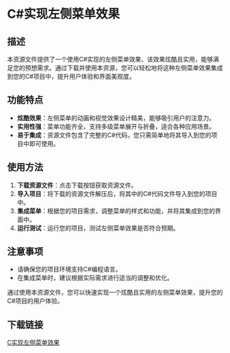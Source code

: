 # C#实现左侧菜单效果

## 描述
本资源文件提供了一个使用C#实现的左侧菜单效果，该效果炫酷且实用，能够满足您的预想需求。通过下载并使用本资源，您可以轻松地将这种左侧菜单效果集成到您的C#项目中，提升用户体验和界面美观度。

## 功能特点
- **炫酷效果**：左侧菜单的动画和视觉效果设计精美，能够吸引用户的注意力。
- **实用性强**：菜单功能齐全，支持多级菜单展开与折叠，适合各种应用场景。
- **易于集成**：资源文件包含了完整的C#代码，您只需简单地将其导入到您的项目中即可使用。

## 使用方法
1. **下载资源文件**：点击下载按钮获取资源文件。
2. **导入项目**：将下载的资源文件解压后，将其中的C#代码文件导入到您的项目中。
3. **集成菜单**：根据您的项目需求，调整菜单的样式和功能，并将其集成到您的界面中。
4. **运行测试**：运行您的项目，测试左侧菜单效果是否符合预期。

## 注意事项
- 请确保您的项目环境支持C#编程语言。
- 在集成菜单时，建议根据实际需求进行适当的调整和优化。

通过使用本资源文件，您可以快速实现一个炫酷且实用的左侧菜单效果，提升您的C#项目的用户体验。

## 下载链接

[C实现左侧菜单效果](https://pan.quark.cn/s/da749880d46f)